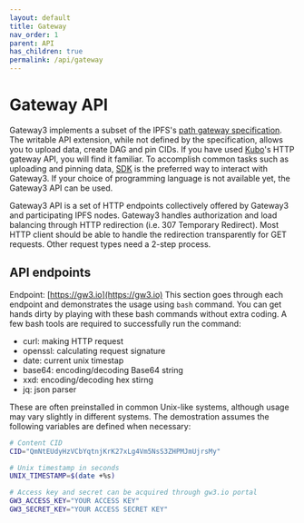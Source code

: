 ```yaml
---
layout: default
title: Gateway
nav_order: 1
parent: API
has_children: true
permalink: /api/gateway
---
```


# Gateway API

Gateway3 implements a subset of the IPFS's [path gateway specification](https://specs.ipfs.tech/http-gateways/path-gateway/).
The writable API extension, while not defined by the specification, allows you to upload data, create DAG and pin CIDs.
If you have used [Kubo](https://github.com/ipfs/kubo)'s HTTP gateway API, you will find it familiar.
To accomplish common tasks such as uploading and pinning data, [SDK](/sdk) is the preferred way to interact with Gateway3.
If your choice of programming language is not available yet, the Gateway3 API can be used.

Gateway3 API is a set of HTTP endpoints collectively offered by Gateway3 and participating IPFS nodes.
Gateway3 handles authorization and load balancing through HTTP redirection (i.e. 307 Temporary Redirect).
Most HTTP client should be able to handle the redirection transparently for GET requests.
Other request types need a 2-step process.

## API endpoints

Endpoint: [https://gw3.io](https://gw3.io)
This section goes through each endpoint and demonstrates the usage using `bash` command.
You can get hands dirty by playing with these bash commands without extra coding.
A few bash tools are required to successfully run the command:

* curl: making HTTP request
* openssl: calculating request signature
* date: current unix timestap
* base64: encoding/decoding Base64 string
* xxd: encoding/decoding hex stirng
* jq: json parser

These are often preinstalled in common Unix-like systems, although usage may vary slightly in different systems.
The demostration assumes the following variables are defined when necessary:
```bash
# Content CID
CID="QmNtEUdyHzVCbYqtnjKrK27xLg4Vm5NsS3ZHPMJmUjrsMy"

# Unix timestamp in seconds
UNIX_TIMESTAMP=$(date +%s)

# Access key and secret can be acquired through gw3.io portal
GW3_ACCESS_KEY="YOUR ACCESS KEY"
GW3_SECRET_KEY="YOUR ACCESS SECRET KEY"
```